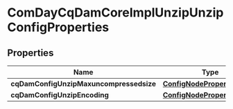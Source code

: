 
# ComDayCqDamCoreImplUnzipUnzipConfigProperties

## Properties
Name | Type | Description | Notes
------------ | ------------- | ------------- | -------------
**cqDamConfigUnzipMaxuncompressedsize** | [**ConfigNodePropertyInteger**](ConfigNodePropertyInteger.md) |  |  [optional]
**cqDamConfigUnzipEncoding** | [**ConfigNodePropertyString**](ConfigNodePropertyString.md) |  |  [optional]



